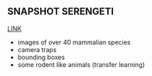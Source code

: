 
## SNAPSHOT SERENGETI
[LINK](https://lila.science/datasets/snapshot-serengeti)
* images of over 40 mammalian species
* camera traps
* bounding boxes
* some rodent like animals (transfer learning)